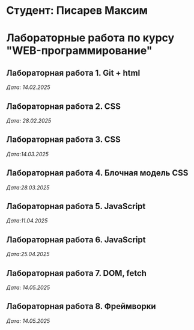 # Студент: Писарев Максим

# Лабораторные работа по курсу "WEB-программирование"

## Лабораторная работа 1. Git + html

*Дата: 14.02.2025*


## Лабораторная работа 2. CSS

*Дата: 28.02.2025*

## Лабораторная работа 3. CSS

*Дата:14.03.2025*

## Лабораторная работа 4. Блочная модель CSS

*Дата:28.03.2025*

## Лабораторная работа 5. JavaScript

*Дата:11.04.2025*

## Лабораторная работа 6. JavaScript

*Дата:25.04.2025*

## Лабораторная работа 7. DOM, fetch

*Дата: 14.05.2025*

## Лабораторная работа 8. Фреймворки

*Дата: 14.05.2025*